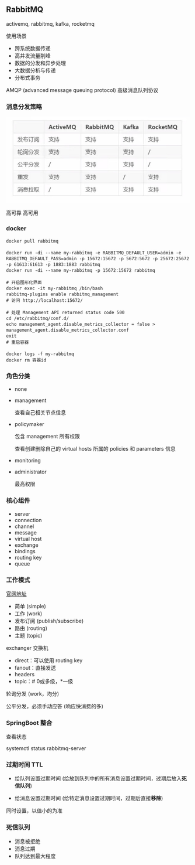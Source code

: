 ## RabbitMQ

activemq, rabbitmq, kafka, rocketmq

使用场景

- 跨系统数据传递
- 高并发流量削峰
- 数据的分发和异步处理
- 大数据分析与传递
- 分布式事务



AMQP (advanced message queuing protocol) 高级消息队列协议



### 消息分发策略

![消息分发策略](../img/消息分发策略.jpeg)

高可靠 高可用



### docker

```shell
docker pull rabbitmq

docker run -di --name my-rabbitmq -e RABBITMQ_DEFAULT_USER=admin -e RABBITMQ_DEFAULT_PASS=admin -p 15672:15672 -p 5672:5672 -p 25672:25672 -p 61613:61613 -p 1883:1883 rabbitmq
docker run -di --name my-rabbitmq -p 15672:15672 rabbitmq

# 开启图形化界面
docker exec -it my-rabbitmq /bin/bash
rabbitmq-plugins enable rabbitmq_management
# 访问 http://localhost:15672/

# 处理 Management API returned status code 500
cd /etc/rabbitmq/conf.d/
echo management_agent.disable_metrics_collector = false > management_agent.disable_metrics_collector.conf
exit
# 重启容器

docker logs -f my-rabbitmq
docker rm 容器id
```



### 角色分类

- none

- management

  查看自己相关节点信息

- policymaker

  包含 management 所有权限

  查看创建删除自己的 virtual hosts 所属的 policies 和 parameters 信息

- monitoring

- administrator

  最高权限



### 核心组件

- server
- connection
- channel
- message
- virtual host
- exchange
- bindings
- routing key
- queue



### 工作模式

[官网地址](https://www.rabbitmq.com/getstarted.html)

- 简单 (simple)
- 工作 (work)
- 发布订阅 (publish/subscribe)
- 路由 (routing)
- 主题 (topic)



exchanger 交换机

- direct：可以使用 routing key
- fanout：直接发送
- headers
- topic：# 0或多级，*一级



轮询分发 (work，均分)

公平分发，必须手动应答 (响应快消费的多)





### SpringBoot 整合

查看状态

systemctl status rabbitmq-server





### 过期时间 TTL

- 给队列设置过期时间 (给放到队列中的所有消息设置过期时间，过期后放入**死信队列**)

- 给消息设置过期时间 (给特定消息设置过期时间，过期后直接**移除**)

同时设置，以值小的为准





### 死信队列

- 消息被拒绝
- 消息过期
- 队列达到最大程度
